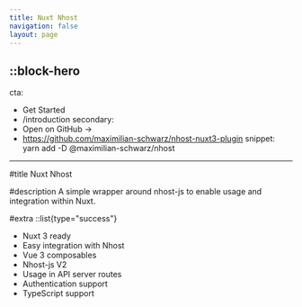 ```yaml
---
title: Nuxt Nhost
navigation: false
layout: page
---
```


::block-hero
---
cta:
  - Get Started
  - /introduction
secondary:
  - Open on GitHub →
  - https://github.com/maximilian-schwarz/nhost-nuxt3-plugin
snippet: yarn add -D @maximilian-schwarz/nhost
---

#title
Nuxt Nhost

#description
A simple wrapper around nhost-js to enable usage and integration within Nuxt.

#extra
::list{type="success"}
- Nuxt 3 ready
- Easy integration with Nhost
- Vue 3 composables
- Nhost-js V2
- Usage in API server routes
- Authentication support
- TypeScript support

